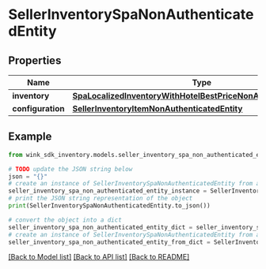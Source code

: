 # SellerInventorySpaNonAuthenticatedEntity


## Properties

Name | Type | Description | Notes
------------ | ------------- | ------------- | -------------
**inventory** | [**SpaLocalizedInventoryWithHotelBestPriceNonAuthenticatedEntity**](SpaLocalizedInventoryWithHotelBestPriceNonAuthenticatedEntity.md) |  | [optional] 
**configuration** | [**SellerInventoryItemNonAuthenticatedEntity**](SellerInventoryItemNonAuthenticatedEntity.md) |  | [optional] 

## Example

```python
from wink_sdk_inventory.models.seller_inventory_spa_non_authenticated_entity import SellerInventorySpaNonAuthenticatedEntity

# TODO update the JSON string below
json = "{}"
# create an instance of SellerInventorySpaNonAuthenticatedEntity from a JSON string
seller_inventory_spa_non_authenticated_entity_instance = SellerInventorySpaNonAuthenticatedEntity.from_json(json)
# print the JSON string representation of the object
print(SellerInventorySpaNonAuthenticatedEntity.to_json())

# convert the object into a dict
seller_inventory_spa_non_authenticated_entity_dict = seller_inventory_spa_non_authenticated_entity_instance.to_dict()
# create an instance of SellerInventorySpaNonAuthenticatedEntity from a dict
seller_inventory_spa_non_authenticated_entity_from_dict = SellerInventorySpaNonAuthenticatedEntity.from_dict(seller_inventory_spa_non_authenticated_entity_dict)
```
[[Back to Model list]](../README.md#documentation-for-models) [[Back to API list]](../README.md#documentation-for-api-endpoints) [[Back to README]](../README.md)



